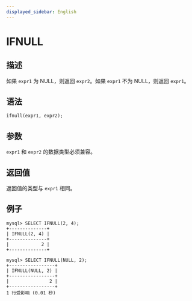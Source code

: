 ```yaml
---
displayed_sidebar: English
---
```


# IFNULL

## 描述

如果 `expr1` 为 NULL，则返回 `expr2`。如果 `expr1` 不为 NULL，则返回 `expr1`。

## 语法

```Haskell
ifnull(expr1, expr2);
```

## 参数

`expr1` 和 `expr2` 的数据类型必须兼容。

## 返回值

返回值的类型与 `expr1` 相同。

## 例子

```Plain Text
mysql> SELECT IFNULL(2, 4);
+--------------+
| IFNULL(2, 4) |
+--------------+
|            2 |
+--------------+

mysql> SELECT IFNULL(NULL, 2);
+-----------------+
| IFNULL(NULL, 2) |
+-----------------+
|               2 |
+-----------------+
1 行受影响 (0.01 秒)